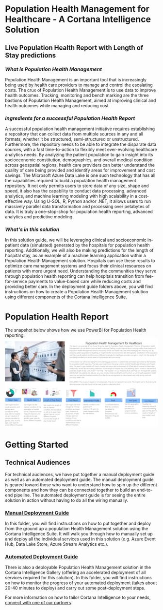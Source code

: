 # Population Health Management for Healthcare - A Cortana Intelligence Solution
## Live Population Health Report with Length of Stay predictions


### ***What is Population Health Management*** 

Population Health Management is an important tool that is increasingly being used by health care providers to manage and control the escalating costs. The crux of Population Health Management is to use data to improve health outcomes. Tracking, monitoring and bench marking are the three bastions of Population Health Management, aimed at improving clinical and health outcomes while managing and reducing cost. 

### ***Ingredients for a successful Population Health Report***
 
A successful population health management initiative requires establishing a repository that can collect data from multiple sources in any and all formats, whether it be structured, semi-structured or unstructured. Furthermore, the repository needs to be able to integrate the disparate data sources, with a fast time-to-action to flexibly meet ever-evolving healthcare analytics needs. By analyzing the patient population to gain insight into its socioeconomic constitution, demographics, and overall medical condition across geospatial regions, health care providers can better understand the quality of care being provided and identify areas for improvement and cost savings. The Microsoft Azure Data Lake is one such technology that has all the capabilities required to build a population health management repository. It not only permits users to store data of any size, shape and speed, it also has the capability to conduct data processing, advanced analytics, and machine learning modeling with high scalability in a cost-effective way. Using U-SQL, R, Python and/or .NET, it allows users to run massively parallel data transformation and processing over petabytes of data. It is truly a one-stop-shop for population health reporting, advanced analytics and predictive modeling. 

### ***What's in this solution***

In this solution guide, we will be leveraging clinical and socioeconomic in-patient data (simulated) generated by the hospitals for population health reporting. Additionally, we will also be making predictions for the length of hospital stay, as an example of a machine learning application within a Population Health Management solution. Hospitals can use these results to optimize care management systems and focus their clinical resources on patients with more urgent need. Understanding the communities they serve through population health reporting can help hospitals transition from fee-for-service payments to value-based care while reducing costs and providing better care. In the deployment guide folders above, you will find instructions on how to create a Population Health Management solution using different components of the Cortana Intelligence Suite.

# Population Health Report

The snapshot below shows how we use PowerBI for Population Health reporting:
![](ManualDeploymentGuide/media/PHMmainpage.PNG?raw=true)

# Getting Started #

## Technical Audiences

For technical audiences, we have put together a manual deployment guide as well as an automated deployment guide. The manual deployment guide is geared toward those who want to understand how to spin up the different components and how they can be connected together to build an end-to-end pipeline. The automated deployment guide is for seeing the entire solution in action without having to do all the wiring manually.

### [Manual Deployment Guide](ManualDeploymentGuide/)
In this folder, you will find instructions on how to put together and deploy from the ground up a population Health Management solution using the Cortana Intelligence Suite.  It will walk you through how to manually set up and deploy all the individual services used in this solution (e.g. Azure Event Hub, Data Lake Store, Azure Stream Analytics etc.). 

### [Automated Deployment Guide](AutomatedDeploymentGuide/)
There is also a deployable Population Health Management solution in the Cortana Intelligence Gallery (offering an accelerated deployment of all services required for this solution). In this folder, you will find instructions on how to monitor the progress of your automated deployment (takes about 20-40 minutes to deploy) and carry out some post-deployment steps.
 
For more information on how to tailor Cortana Intelligence to your needs, [connect with one of our partners](http://aka.ms/CISFindPartner).
